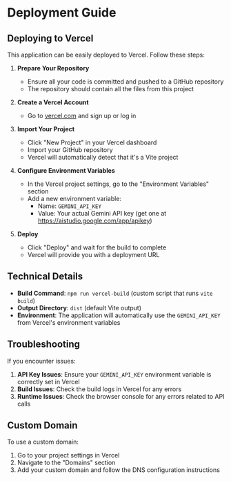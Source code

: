 # Deployment Guide

## Deploying to Vercel

This application can be easily deployed to Vercel. Follow these steps:

1. **Prepare Your Repository**
   - Ensure all your code is committed and pushed to a GitHub repository
   - The repository should contain all the files from this project

2. **Create a Vercel Account**
   - Go to [vercel.com](https://vercel.com/) and sign up or log in

3. **Import Your Project**
   - Click "New Project" in your Vercel dashboard
   - Import your GitHub repository
   - Vercel will automatically detect that it's a Vite project

4. **Configure Environment Variables**
   - In the Vercel project settings, go to the "Environment Variables" section
   - Add a new environment variable:
     - Name: `GEMINI_API_KEY`
     - Value: Your actual Gemini API key (get one at https://aistudio.google.com/app/apikey)

5. **Deploy**
   - Click "Deploy" and wait for the build to complete
   - Vercel will provide you with a deployment URL

## Technical Details

- **Build Command**: `npm run vercel-build` (custom script that runs `vite build`)
- **Output Directory**: `dist` (default Vite output)
- **Environment**: The application will automatically use the `GEMINI_API_KEY` from Vercel's environment variables

## Troubleshooting

If you encounter issues:

1. **API Key Issues**: Ensure your `GEMINI_API_KEY` environment variable is correctly set in Vercel
2. **Build Issues**: Check the build logs in Vercel for any errors
3. **Runtime Issues**: Check the browser console for any errors related to API calls

## Custom Domain

To use a custom domain:
1. Go to your project settings in Vercel
2. Navigate to the "Domains" section
3. Add your custom domain and follow the DNS configuration instructions